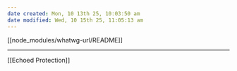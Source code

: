 ```yaml
---
date created: Mon, 10 13th 25, 10:03:50 am
date modified: Wed, 10 15th 25, 11:05:13 am
---
```



[[node_modules/whatwg-url/README]]

---


[[Echoed Protection]]
